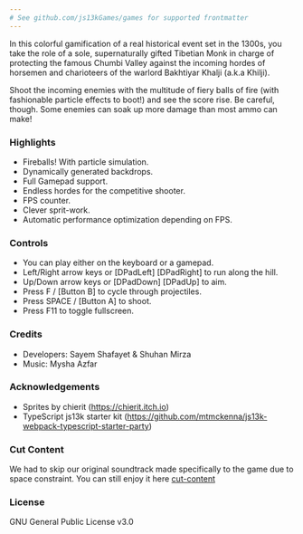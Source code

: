 ```yaml
---
# See github.com/js13kGames/games for supported frontmatter
---
```

In this colorful gamification of a real historical event set in the 1300s, you take the role of a sole, supernaturally gifted Tibetian Monk in charge of protecting the famous Chumbi Valley against the incoming hordes of horsemen and charioteers of the warlord Bakhtiyar Khalji (a.k.a Khilji).

Shoot the incoming enemies with the multitude of fiery balls of fire (with fashionable particle effects to boot!) and see the score rise. Be careful, though. Some enemies can soak up more damage than most ammo can make!

### Highlights
- Fireballs! With particle simulation.
- Dynamically generated backdrops.
- Full Gamepad support.
- Endless hordes for the competitive shooter.
- FPS counter.
- Clever sprit-work.
- Automatic performance optimization depending on FPS.

### Controls
- You can play either on the keyboard or a gamepad.
- Left/Right arrow keys or [DPadLeft] [DPadRight] to run along the hill.
- Up/Down arrow keys or [DPadDown] [DPadUp] to aim.
- Press F / [Button B] to cycle through projectiles.
- Press SPACE / [Button A] to shoot.
- Press F11 to toggle fullscreen.

### Credits
- Developers: Sayem Shafayet & Shuhan Mirza
- Music: Mysha Azfar

### Acknowledgements
- Sprites by chierit (<https://chierit.itch.io>)
- TypeScript js13k starter kit (<https://github.com/mtmckenna/js13k-webpack-typescript-starter-party>)

### Cut Content
We had to skip our original soundtrack made specifically to the game due to space constraint. You can still enjoy it here [cut-content](https://github.com/iShafayet/khiljis-folly-js13k/cut-content)

### License
GNU General Public License v3.0
